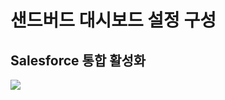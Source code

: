 # 샌드버드 대시보드 설정 구성

## Salesforce 통합 활성화

<img src = "https://github.com/user-attachments/assets/a7835c6e-b035-4e69-bc4f-da52ba6ed89b"/>


